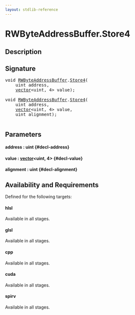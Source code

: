 ```yaml
---
layout: stdlib-reference
---
```


# RWByteAddressBuffer\.Store4

## Description





## Signature 

<pre>
<span class="code_keyword">void</span> <a href="/stdlib-reference/types/RWByteAddressBuffer/index" class="code_type">RWByteAddressBuffer</a>.<a href="/stdlib-reference/types/RWByteAddressBuffer/Store4">Store4</a>(
    <span class="code_keyword">uint</span> <span class='code_param'>address</span>,
    <a href="/stdlib-reference/types/vector/index" class="code_type">vector</a>&lt;<span class="code_keyword">uint</span>, 4&gt; <span class='code_param'>value</span>);

<span class="code_keyword">void</span> <a href="/stdlib-reference/types/RWByteAddressBuffer/index" class="code_type">RWByteAddressBuffer</a>.<a href="/stdlib-reference/types/RWByteAddressBuffer/Store4">Store4</a>(
    <span class="code_keyword">uint</span> <span class='code_param'>address</span>,
    <a href="/stdlib-reference/types/vector/index" class="code_type">vector</a>&lt;<span class="code_keyword">uint</span>, 4&gt; <span class='code_param'>value</span>,
    <span class="code_keyword">uint</span> <span class='code_param'>alignment</span>);

</pre>

## Parameters

#### address  : uint {#decl-address}
#### value  : [vector](/stdlib-reference/types/vector/index)\<uint, 4\> {#decl-value}
#### alignment  : uint {#decl-alignment}

## Availability and Requirements

Defined for the following targets:

#### hlsl
Available in all stages.

#### glsl
Available in all stages.

#### cpp
Available in all stages.

#### cuda
Available in all stages.

#### spirv
Available in all stages.



